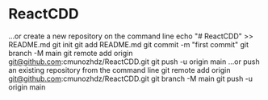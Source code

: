 # ReactCDD
…or create a new repository on the command line
echo "# ReactCDD" >> README.md
git init
git add README.md
git commit -m "first commit"
git branch -M main
git remote add origin git@github.com:cmunozhdz/ReactCDD.git
git push -u origin main
…or push an existing repository from the command line
git remote add origin git@github.com:cmunozhdz/ReactCDD.git
git branch -M main
git push -u origin main
